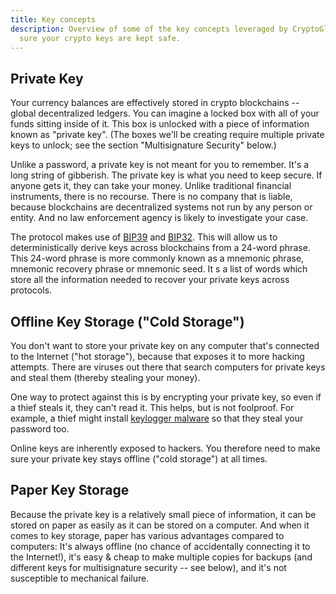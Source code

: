 ```yaml
---
title: Key concepts
description: Overview of some of the key concepts leveraged by CryptoGlacier to make
  sure your crypto keys are kept safe.
---
```


## Private Key

Your currency balances are effectively stored in crypto
blockchains -- global decentralized ledgers. You can imagine a locked box
with all of your funds sitting inside of it. This box is unlocked with
a piece of information known as "private key". (The boxes we'll be creating
require multiple private keys to unlock; see the section "Multisignature
Security" below.)

Unlike a password, a private key is not meant for you to remember.
It's a long string of gibberish. The private key is what you need to keep
secure. If anyone gets it, they can take your money. Unlike traditional
financial instruments, there is no recourse. There is no company that is
liable, because blockchains are decentralized systems not run by any person or
entity. And no law enforcement agency is likely to investigate your
case.

The protocol makes use of [BIP39](https://github.com/bitcoin/bips/blob/master/bip-0039.mediawiki)
and [BIP32](https://github.com/bitcoin/bips/blob/master/bip-0032.mediawiki).
This will allow us to deterministically derive keys across blockchains from
a 24-word phrase. This 24-word phrase is more commonly known as a mnemonic phrase,
mnemonic recovery phrase or mnemonic seed. It s a list of words which store all the
information needed to recover your private keys across protocols.

## Offline Key Storage ("Cold Storage")

You don't want to store your
private key on any computer that's connected to the Internet ("hot
storage"), because that exposes it to more hacking attempts. There are
viruses out there that search computers for private keys and steal them
(thereby stealing your money).

One way to protect against this is by
encrypting your private key, so even if a thief steals it, they can't read
it. This helps, but is not foolproof. For example, a thief might install
[keylogger malware](https://en.wikipedia.org/wiki/Keystroke_logging)
so that they steal your password too.

Online keys are
inherently exposed to hackers. You therefore need to make sure your private
key stays offline ("cold storage") at all times.

## Paper Key Storage

Because
the private key is a relatively small piece of information, it can be stored
on paper as easily as it can be stored on a computer. And when it comes to
key storage, paper has various advantages compared to computers: It's always
offline (no chance of accidentally connecting it to the Internet!), it's
easy & cheap to make multiple copies for backups (and different keys for
multisignature security -- see below), and it's not susceptible to
mechanical failure.
